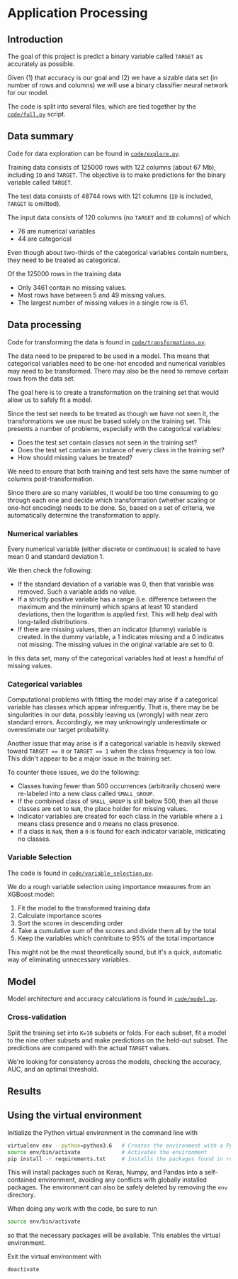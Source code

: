 # Application Processing

## Introduction

The goal of this project is predict a binary variable called `TARGET` as accurately as possible.

Given (1) that accuracy is our goal and (2) we have a sizable data set (in number of rows and columns) we will use a binary classifier neural network for our model.

The code is split into several files, which are tied together by the [`code/full.py`](code/full.py) script.

## Data summary

Code for data exploration can be found in [`code/explore.py`](code/explore.py).

Training data consists of 125000 rows with 122 columns (about 67 Mb), including `ID` and `TARGET`.
The objective is to make predictions for the binary variable called `TARGET`.

The test data consists of 48744 rows with 121 columns (`ID` is included, `TARGET` is omitted).

The input data consists of 120 columns (no `TARGET` and `ID` columns) of which
- 76 are numerical variables
- 44 are categorical

Even though about two-thirds of the categorical variables contain numbers, they need to be treated as categorical.

Of the 125000 rows in the training data
- Only 3461 contain no missing values.
- Most rows have between 5 and 49 missing values.
- The largest number of missing values in a single row is 61.

## Data processing

Code for transforming the data is found in [`code/transformations.py`](code/transformations.py).

The data need to be prepared to be used in a model.
This means that categorical variables need to be one-hot encoded and numerical variables may need to be transformed.
There may also be the need to remove certain rows from the data set.

The goal here is to create a transformation on the training set that would allow us to safely fit a model.

Since the test set needs to be treated as though we have not seen it, the transformations we use must be based solely on the training set.
This presents a number of problems, especially with the categorical variables:
- Does the test set contain classes not seen in the training set?
- Does the test set contain an instance of every class in the training set?
- How should missing values be treated?

We need to ensure that both training and test sets have the same number of columns post-transformation.

Since there are so many variables, it would be too time consuming to go through each one and decide which transformation (whether scaling or one-hot encoding) needs to be done.
So, based on a set of criteria, we automatically determine the transformation to apply.

### Numerical variables

Every numerical variable (either discrete or continuous) is scaled to have mean 0 and standard deviation 1.

We then check the following:

- If the standard deviation of a variable was 0, then that variable was removed.
Such a variable adds no value.
- If a strictly positive variable has a range (i.e. difference between the maximum and the minimum) which spans at least 10 standard deviations, then the logarithm is applied first.
This will help deal with long-tailed distributions.
- If there are missing values, then an indicator (dummy) variable is created.
In the dummy variable, a 1 indicates missing and a 0 indicates not missing.
The missing values in the original variable are set to 0.

In this data set, many of the categorical variables had at least a handful of missing values.

### Categorical variables

Computational problems with fitting the model may arise if a categorical variable has classes which appear infrequently.
That is, there may be be singularities in our data, possibly leaving us (wrongly) with near zero standard errors.
Accordingly, we may unknowingly underestimate or overestimate our target probability.

Another issue that may arise is if a categorical variable is heavily skewed toward `TARGET == 0` or `TARGET == 1` when the class frequency is too low.
This didn't appear to be a major issue in the training set.

To counter these issues, we do the following:
- Classes having fewer than 500 occurrences (arbitrarily chosen) were re-labeled into a new class called `SMALL_GROUP`.
- If the combined class of `SMALL_GROUP` is still below 500, then all those classes are set to `NaN`, the place holder for missing values.
- Indicator variables are created for each class in the variable where a `1` means class presence and `0` means no class presence.
- If a class is `NaN`, then a `0` is found for each indicator variable, inidicating no classes.

### Variable Selection

The code is found in [`code/variable_selection.py`](code/variable_selection.py).

We do a rough variable selection using importance measures from an XGBoost model:
1. Fit the model to the transformed training data
2. Calculate importance scores
3. Sort the scores in descending order
4. Take a cumulative sum of the scores and divide them all by the total
5. Keep the variables which contribute to 95% of the total importance

This might not be the most theoretically sound, but it's a quick, automatic way of eliminating unnecessary variables.

## Model

Model architecture and accuracy calculations is found in [`code/model.py`](code/model.py).

### Cross-validation

Split the training set into `K=10` subsets or folds.
For each subset, fit a model to the nine other subsets and make predictions on the held-out subset.
The predictions are compared with the actual `TARGET` values.

We're looking for consistency across the models, checking the accuracy, AUC, and an optimal threshold.


## Results

## Using the virtual environment

Initialize the Python virtual environment in the command line with

```bash
virtualenv env --python=python3.6   # Creates the environment with a Python 3.6 binary
source env/bin/activate             # Activates the environment
pip install -r requirements.txt     # Installs the packages found in requirements.txt
```
This will install packages such as Keras, Numpy, and Pandas into a self-contained environment, avoiding any conflicts with globally installed packages.
The environment can also be safely deleted by removing the `env` directory.

When doing any work with the code, be sure to run
```bash
source env/bin/activate
```
so that the necessary packages will be available.
This enables the virtual environment.

Exit the virtual environment with
```bash
deactivate
```
